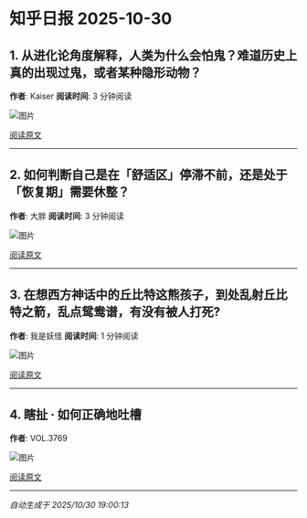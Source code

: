 # 知乎日报 2025-10-30

## 1. 从进化论角度解释，人类为什么会怕鬼？难道历史上真的出现过鬼，或者某种隐形动物？
**作者**: Kaiser
**阅读时间**: 3 分钟阅读

![图片](https://picx.zhimg.com/v2-e6df2c2883f6b6219843441dc2d73630.jpg?source=8673f162)

[阅读原文](https://daily.zhihu.com/story/9785065)

---

## 2. 如何判断自己是在「舒适区」停滞不前，还是处于「恢复期」需要休整？
**作者**: 大胖
**阅读时间**: 3 分钟阅读

![图片](https://picx.zhimg.com/v2-e0dd3a0656e09e49f7287195bf404231.jpg?source=8673f162)

[阅读原文](https://daily.zhihu.com/story/9785067)

---

## 3. 在想西方神话中的丘比特这熊孩子，到处乱射丘比特之箭，乱点鸳鸯谱，有没有被人打死?
**作者**: 我是妖怪
**阅读时间**: 1 分钟阅读

![图片](https://picx.zhimg.com/v2-336917fb0ce14cd98af8c5a3d6bf7e7a.jpg?source=8673f162)

[阅读原文](https://daily.zhihu.com/story/9785071)

---

## 4. 瞎扯 · 如何正确地吐槽
**作者**: VOL.3769

![图片](https://picx.zhimg.com/v2-3cb34e5ef4a52b44ddf998748ef0b535.jpg?source=8673f162)

[阅读原文](https://daily.zhihu.com/story/9784873)

---

*自动生成于 2025/10/30 19:00:13*